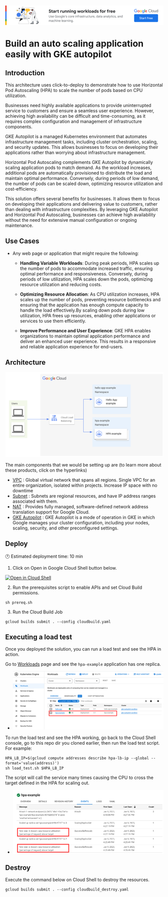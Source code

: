 [![banner](../banner.png)](https://cloud.google.com/?utm_source=github&utm_medium=referral&utm_campaign=GCP&utm_content=packages_repository_banner)

# Build an auto scaling application easily with GKE autopilot

## Introduction

This architecture uses click-to-deploy to demonstrate how to use Horizontal Pod Autoscaling (HPA) to scale the number of pods based on CPU utilization.

Businesses need highly available applications to provide uninterrupted service to customers and ensure a seamless user experience. However, achieving high availability can be difficult and time-consuming, as it requires complex configuration and management of infrastructure components.

GKE Autopilot is a managed Kubernetes environment that automates infrastructure management tasks, including cluster orchestration, scaling, and security updates. This allows businesses to focus on developing their applications rather than worrying about infrastructure management.

Horizontal Pod Autoscaling complements GKE Autopilot by dynamically scaling application pods to match demand. As the workload increases, additional pods are automatically provisioned to distribute the load and maintain optimal performance. Conversely, during periods of low demand, the number of pods can be scaled down, optimizing resource utilization and cost-efficiency.

This solution offers several benefits for businesses. It allows them to focus on developing their applications and delivering value to customers, rather than dealing with infrastructure complexities. By leveraging GKE Autopilot and Horizontal Pod Autoscaling, businesses can achieve high availability without the need for extensive manual configuration or ongoing maintenance.

## Use Cases

* Any web page or application that might require the following:
  * __Handling Variable Workloads__: During peak periods, HPA scales up the number of pods to accommodate increased traffic, ensuring optimal performance and responsiveness. Conversely, during periods of low utilization, HPA scales down the pods, optimizing resource utilization and reducing costs.

  * __Optimizing Resource Allocation__: As CPU utilization increases, HPA scales up the number of pods, preventing resource bottlenecks and ensuring that the application has enough compute capacity to handle the load effectively.By scaling down pods during low utilization, HPA frees up resources, enabling other applications or services to use them efficiently.

  * __Improve Performance and User Experience__: GKE HPA enables organizations to maintain optimal application performance and deliver an enhanced user experience. This results in a responsive and reliable application experience for end-users.

## Architecture
<p align="center"><img src="architecture.png"></p>

The main components that we would be setting up are (to learn more about these products, click on the hyperlinks)

* [VPC](https://cloud.google.com/vpc) : Global virtual network that spans all regions. Single VPC for an entire organization, isolated within projects. Increase IP space with no downtime
* [Subnet](https://cloud.google.com/vpc/docs/subnets) : Subnets are regional resources, and have IP address ranges associated with them.
* [NAT](https://cloud.google.com/nat/docs/overview) : Provides fully managed, software-defined network address translation support for Google Cloud.
* [GKE Autopilot](https://cloud.google.com/kubernetes-engine/docs/concepts/autopilot-overview) : GKE Autopilot is a mode of operation in GKE in which Google manages your cluster   configuration, including your nodes, scaling, security, and other preconfigured settings.

## Deploy

:clock1: Estimated deployment time: 10 min

1. Click on Open in Google Cloud Shell button below.
<a href="https://ssh.cloud.google.com/cloudshell/editor?cloudshell_git_repo=https://github.com/GoogleCloudPlatform/click-to-deploy-solutions&cloudshell_workspace=gke-autopilot-hpa&cloudshell_open_in_editor=terraform/terraform.tfvars" target="_new">
    <img alt="Open in Cloud Shell" src="https://gstatic.com/cloudssh/images/open-btn.svg">
</a>

2. Run the prerequisites script to enable APIs and set Cloud Build permissions.
```
sh prereq.sh
```

3. Run the Cloud Build Job
```
gcloud builds submit . --config cloudbuild.yaml
```

## Executing a load test
Once you deployed the solution, you can run a load test and see the HPA in action.

Go to [Workloads](https://console.cloud.google.com/kubernetes/workload/overview) page and see the `hpa-example` application has one replica.

- ![replicas](./assets/hpa-example-replicas.png)

To run the load test and see the HPA working, go back to the Cloud Shell console, go to this repo dir you cloned earlier, then run the load test script. For example:

```
HPA_LB_IP=$(gcloud compute addresses describe hpa-lb-ip --global --format='value(address)')
sh load_test.sh $HPA_LB_IP
```

The script will call the service many times causing the CPU to cross the target defined in the HPA for scaling out.

- ![events](./assets/hpa-scale-events.png)

## Destroy
Execute the command below on Cloud Shell to destroy the resources.
```
gcloud builds submit . --config cloudbuild_destroy.yaml
```
